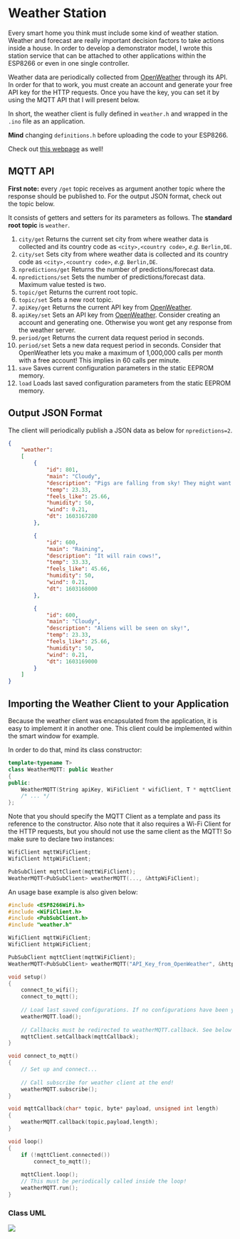 # Weather Station

Every smart home you think must include some kind of weather station. Weather and forecast are really important decision factors to take actions inside a house. In order to develop a demonstrator model, I wrote this station service that can be attached to other applications within the ESP8266 or even in one single controller.

Weather data are periodically collected from [OpenWeather](https://openweathermap.org/) through its API. In order for that to work, you must create an account and generate your free API key for the HTTP requests. Once you have the key, you can set it by using the MQTT API that I will present below.

In short, the weather client is fully defined in `weather.h` and wrapped in the `.ino` file as an application.

**Mind** changing `definitions.h` before uploading the code to your ESP8266.

Check out [this webpage](https://openweathermap.org/weather-conditions) as well!

## MQTT API

**First note:** every `/get` topic receives as argument another topic where the response should be published to. For the output JSON format, check out the topic below.

It consists of getters and setters for its parameters as follows. The **standard root topic** is `weather`.

1. `city/get`
   Returns the current set city from where weather data is collected and its country code as `<city>,<country code>`, *e.g.* `Berlin,DE`.
2. `city/set`
   Sets city from where weather data is collected and its country code as `<city>,<country code>`, *e.g.* `Berlin,DE`.
3. `npredictions/get`
   Returns the number of predictions/forecast data.
4. `npredictions/set`
   Sets the number of predictions/forecast data. Maximum value tested is two.
5. `topic/get`
   Returns the current root topic.
6. `topic/set`
   Sets a new root topic.
7. `apiKey/get`
   Returns the current API key from [OpenWeather](https://openweathermap.org/).
8. `apiKey/set`
   Sets an API key from [OpenWeather](https://openweathermap.org/). Consider creating an account and generating one. Otherwise you wont get any response from the weather server.
9. `period/get`
   Returns the current data request period in seconds.
10. `period/set`
    Sets a new data request period in seconds. Consider that OpenWeather lets you make a maximum of 1,000,000 calls per month with a free account! This implies in 60 calls per minute.
11. `save`
    Saves current configuration parameters in the static EEPROM memory.
12. `load`
    Loads last saved configuration parameters from the static EEPROM memory.

## Output JSON Format

The client will periodically publish a JSON data as below for `npredictions=2`.

```json
{
	"weather":
	[
		{
			"id": 801,
			"main": "Cloudy",
			"description": "Pigs are falling from sky! They might want to rule this world...",
			"temp": 23.33,
			"feels_like": 25.66,
			"humidity": 50,
			"wind": 0.21,
			"dt": 1603167280
		},

		{
			"id": 600,
			"main": "Raining",
			"description": "It will rain cows!",
			"temp": 33.33,
			"feels_like": 45.66,
			"humidity": 50,
			"wind": 0.21,
			"dt": 1603168000
		},

		{
			"id": 600,
			"main": "Cloudy",
			"description": "Aliens will be seen on sky!",
			"temp": 23.33,
			"feels_like": 25.66,
			"humidity": 50,
			"wind": 0.21,
			"dt": 1603169000
		}
	]
}
```



## Importing the Weather Client to your Application

Because the weather client was encapsulated from the application, it is easy to implement it in another one. This client could be implemented within the smart window for example.

In order to do that, mind its class constructor:

```c++
template<typename T>
class WeatherMQTT: public Weather
{
public:
    WeatherMQTT(String apiKey, WiFiClient * wifiClient, T * mqttClient, String mqttTopic = "weather");
    /* ... */
};
```

Note that you should specify the MQTT Client as a template and pass its reference to the constructor. Also note that it also requires a Wi-Fi Client for the HTTP requests, but you should not use the same client as the MQTT! So make sure to declare two instances:

```c++
WifiClient mqttWiFiClient;
WifiClient httpWiFiClient;

PubSubClient mqttClient(mqttWiFiClient);
WeatherMQTT<PubSubClient> weatherMQTT(..., &httpWiFiClient);
```

An usage base example is also given below:

```c++
#include <ESP8266WiFi.h>
#include <WiFiClient.h>
#include <PubSubClient.h>
#include "weather.h"

WifiClient mqttWiFiClient;
WifiClient httpWiFiClient;

PubSubClient mqttClient(mqttWiFiClient);
WeatherMQTT<PubSubClient> weatherMQTT("API_Key_from_OpenWeather", &httpWiFiClient, &mqttClient);

void setup()
{
    connect_to_wifi();
    connect_to_mqtt();
    
    // Load last saved configurations. If no configurations have been yet saved, the application will not work! So for the first use, comment this line, let the standard configurations be given and save them in the EEPROM memory by calling weatherMQTT.save();
    weatherMQTT.load();
    
    // Callbacks must be redirected to weatherMQTT.callback. See below
    mqttClient.setCallback(mqttCallback);
}

void connect_to_mqtt()
{
    // Set up and connect...
    
    // Call subscribe for weather client at the end!
    weatherMQTT.subscribe();
}

void mqttCallback(char* topic, byte* payload, unsigned int length)
{
	weatherMQTT.callback(topic,payload,length);
}

void loop()
{
    if (!mqttClient.connected())
        connect_to_mqtt();
    
    mqttClient.loop();
    // This must be periodically called inside the loop!
    weatherMQTT.run();
}
```

### Class UML

![](D:\Biblioteca\Documents\Arduino\smart_home\weather_uml.svg)

